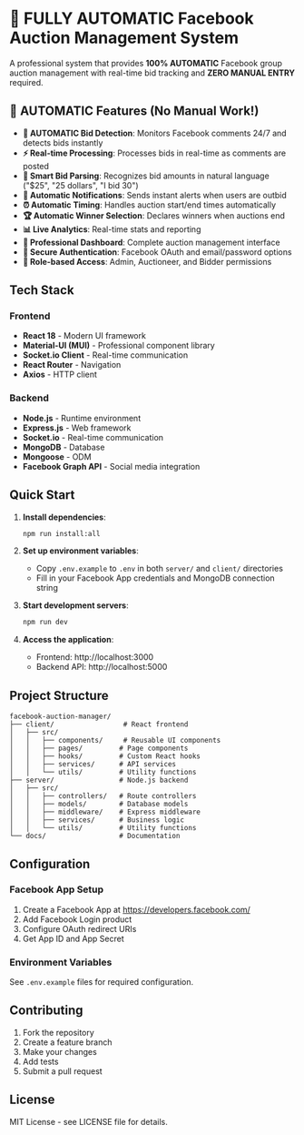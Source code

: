 # 🤖 FULLY AUTOMATIC Facebook Auction Management System

A professional system that provides **100% AUTOMATIC** Facebook group auction management with real-time bid tracking and **ZERO MANUAL ENTRY** required.

## 🎯 AUTOMATIC Features (No Manual Work!)

- **🤖 AUTOMATIC Bid Detection**: Monitors Facebook comments 24/7 and detects bids instantly
- **⚡ Real-time Processing**: Processes bids in real-time as comments are posted
- **🧠 Smart Bid Parsing**: Recognizes bid amounts in natural language ("$25", "25 dollars", "I bid 30")
- **🔔 Automatic Notifications**: Sends instant alerts when users are outbid
- **⏰ Automatic Timing**: Handles auction start/end times automatically
- **🏆 Automatic Winner Selection**: Declares winners when auctions end
- **📊 Live Analytics**: Real-time stats and reporting
- **📱 Professional Dashboard**: Complete auction management interface
- **🔐 Secure Authentication**: Facebook OAuth and email/password options
- **👥 Role-based Access**: Admin, Auctioneer, and Bidder permissions

## Tech Stack

### Frontend
- **React 18** - Modern UI framework
- **Material-UI (MUI)** - Professional component library
- **Socket.io Client** - Real-time communication
- **React Router** - Navigation
- **Axios** - HTTP client

### Backend
- **Node.js** - Runtime environment
- **Express.js** - Web framework
- **Socket.io** - Real-time communication
- **MongoDB** - Database
- **Mongoose** - ODM
- **Facebook Graph API** - Social media integration

## Quick Start

1. **Install dependencies**:
   ```bash
   npm run install:all
   ```

2. **Set up environment variables**:
   - Copy `.env.example` to `.env` in both `server/` and `client/` directories
   - Fill in your Facebook App credentials and MongoDB connection string

3. **Start development servers**:
   ```bash
   npm run dev
   ```

4. **Access the application**:
   - Frontend: http://localhost:3000
   - Backend API: http://localhost:5000

## Project Structure

```
facebook-auction-manager/
├── client/                 # React frontend
│   ├── src/
│   │   ├── components/     # Reusable UI components
│   │   ├── pages/         # Page components
│   │   ├── hooks/         # Custom React hooks
│   │   ├── services/      # API services
│   │   └── utils/         # Utility functions
├── server/                # Node.js backend
│   ├── src/
│   │   ├── controllers/   # Route controllers
│   │   ├── models/        # Database models
│   │   ├── middleware/    # Express middleware
│   │   ├── services/      # Business logic
│   │   └── utils/         # Utility functions
└── docs/                  # Documentation
```

## Configuration

### Facebook App Setup
1. Create a Facebook App at https://developers.facebook.com/
2. Add Facebook Login product
3. Configure OAuth redirect URIs
4. Get App ID and App Secret

### Environment Variables
See `.env.example` files for required configuration.

## Contributing

1. Fork the repository
2. Create a feature branch
3. Make your changes
4. Add tests
5. Submit a pull request

## License

MIT License - see LICENSE file for details.
